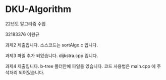 # DKU-Algorithm
22년도 알고리즘 수업

32183376 이원규 

과제2 제출입니다.
소스코드는 sortAlgo.c 입니다.

과제3 파일 추가 되었습니다.
dijkstra.cpp 입니다.

과제4 제출입니다.
b-tree 폴더안에 파일들 있습니다.
코드 사용법은 main.cpp 에 주석처리 되어있습니다.

